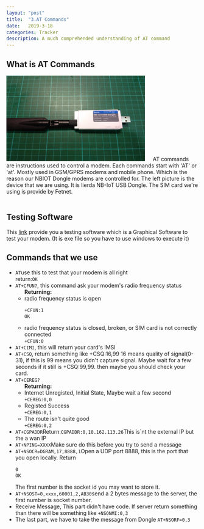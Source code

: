 ```yaml
---
layout: "post"
title:  "3.AT Commands"
date:   2019-3-18
categories: Tracker
description: A much comprehended understanding of AT command
---
```

<h2>What is AT Commands</h2>
<div class='row'>
 	<img src="/images/dongle.jpg" style="width: 26em;height:16em; margin-right: 1.2em;">
 	AT commands are instructions used to control a modem. Each commands start with 'AT' or 'at'. Mostly used in GSM/GPRS modems and mobile phone. Which is the reason our NBIOT Dongle modems are controlled for. The left picture is the device that we are using. It is lierda NB-IoT USB Dongle. The SIM card we're using is provide by Fetnet.
</div><br>
<h2>Testing Software</h2>
This <a href="/assets/downloads/sscom5.11a.exe" download>link</a> provide you a testing software which is a Graphical Software to test your modem. (It is exe file so you have to use windows to execute it)
<br>
<h2>Commands that we use</h2>
<ul>
	<li>
		<code>AT</code>use this to test that your modem is all right
		<br>
		return:<code>OK</code>
	</li>
	<li>
		<code>AT+CFUN?</code>, this command ask your modem's radio frequency status
		<ul>
			<b>Returning:</b>
			<li>radio frequency status is open<br>
				<pre style="padding-right: 48em;"><code>+CFUN:1<br>OK</code></pre>
			</li>
			<li>radio frequency status is closed, broken, or SIM card is not correctly connected<br>
				<code>+CFUN:0</code><br>
			</li>
		</ul>
	<li>
		<code>AT+CIMI</code>, this will return your card's IMSI
	</li>
	<li>
		<code>AT+CSQ</code>, return something like +CSQ:16,99 16 means quality of signal(0-31), if this is 99 means you didn't capture signal. Maybe wait for a few seconds if it still is +CSQ:99,99. then maybe you should check your card.
	</li>
	<li><code>AT+CEREG?</code>
		<ul>
			<b>Returning:</b>
			<li>Internet Unregisted, Initial State, Maybe wait a few second<br>
				<code>+CEREG:0,0</code>
			</li>
			<li>Registed Success<br>
				<code>+CEREG:0,1</code>
			</li>
			<li>The route isn't quite good<br>
				<code>+CEREG:0,2</code>
			</li>
		</ul>
	</li>
	<li><code>AT+CGPADDR</code>Return:<code>CGPADDR:0,10.162.113.26</code>This is`nt the external IP but the a wan IP</li>
	<li><code>AT+NPING=XXXX</code>Make sure do this before you try to send a message</li>
	<li><code>AT+NSOCR=DGRAM,17,8888,1</code>Open a UDP port 8888, this is the port that you open locally. Return<pre><code>0
OK</code></pre>The first number is the socket id you may want to store it.
	</li>
	<li><code>AT+NSOST=0,xxxx,60001,2,AB30</code>send a 2 bytes message to the server, the first number is socket number.</li>
	<li>Receive Message, This part didn't have code. If server return something than there will be something like <code>+NSONMI:0,3</code></li>
	<li>The last part, we have to take the message from Dongle <code>AT+NSORF=0,3</code></li>
<!-- </ul> -->